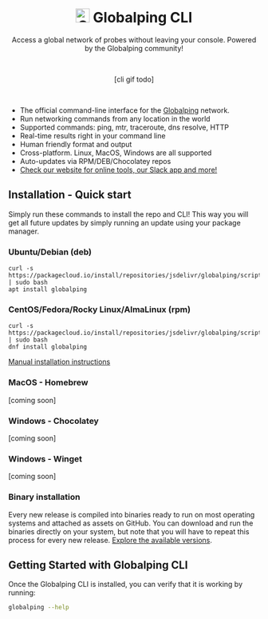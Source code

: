 <h1 align="center"> <a href="https://www.jsdelivr.com/globalping"><img width="28" alt="Globalping icon" src="https://user-images.githubusercontent.com/1834071/216975126-01529980-a87e-478c-8ab3-bf7d927a1986.png"></a> Globalping CLI </h1>

<p align="center">Access a global network of probes without leaving your console. Powered by the Globalping community!</p>
<br>
<p align="center">[cli gif todo]</p>
<br>

- The official command-line interface for the [Globalping](https://github.com/jsdelivr/globalping) network.
- Run networking commands from any location in the world
- Supported commands: ping, mtr, traceroute, dns resolve, HTTP
- Real-time results right in your command line
- Human friendly format and output
- Cross-platform. Linux, MacOS, Windows are all supported
- Auto-updates via RPM/DEB/Chocolatey repos
- [Check our website for online tools, our Slack app and more!](https://www.jsdelivr.com/globalping)

## Installation - Quick start

Simply run these commands to install the repo and CLI! This way you will get all future updates by simply running an update using your package manager.

### Ubuntu/Debian (deb)

```
curl -s https://packagecloud.io/install/repositories/jsdelivr/globalping/script.deb.sh | sudo bash
apt install globalping
```

### CentOS/Fedora/Rocky Linux/AlmaLinux (rpm)

```
curl -s https://packagecloud.io/install/repositories/jsdelivr/globalping/script.rpm.sh | sudo bash
dnf install globalping
```

[Manual installation instructions](https://packagecloud.io/jsdelivr/globalping/install#manual)

### MacOS - Homebrew

[coming soon]

### Windows - Chocolatey

[coming soon]

### Windows - Winget

[coming soon]

### Binary installation 

Every new release is compiled into binaries ready to run on most operating systems and attached as assets on GitHub. You can download and run the binaries directly on your system, but note that you will have to repeat this process for every new release. [Explore the available versions](https://github.com/jsdelivr/globalping-cli/releases).


## Getting Started with Globalping CLI

Once the Globalping CLI is installed, you can verify that it is working by running:

```bash
globalping --help
```


